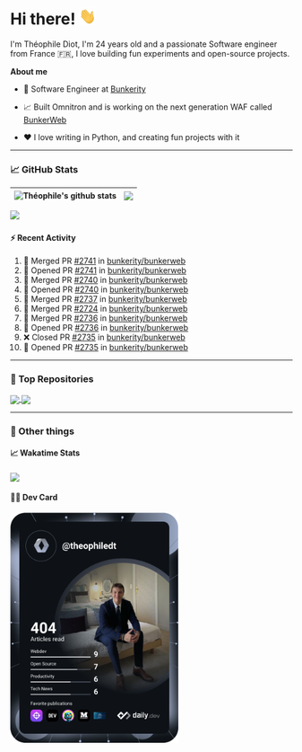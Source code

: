 # Hi there! <img src="./wave.gif" width="30px" height="30px" />

I'm Théophile Diot, I'm 24 years old and a passionate Software engineer from France 🇫🇷, I love building fun experiments and open-source projects.

**About me**

- 💼 Software Engineer at [Bunkerity](https://www.bunkerity.com/)

- 📈 Built Omnitron and is working on the next generation WAF called [BunkerWeb](https://www.bunkerweb.io)

- ❤️ I love writing in Python, and creating fun projects with it

---

### 📈 GitHub Stats

| <img align="center" src="https://github-readme-stats.vercel.app/api?username=TheophileDiot&show_icons=true&include_all_commits=true&theme=algolia&hide_border=true&rank_icon=github" alt="Théophile's github stats" /> | <img align="center" src="https://github-readme-stats.vercel.app/api/top-langs/?username=TheophileDiot&layout=compact&theme=algolia&hide_border=true" /> |
| ---------------------------------------------------------------------------------------------------------------------------------------------------------------------------------------------------------------------- | ------------------------------------------------------------------------------------------------------------------------------------------------------- |

![](https://github-readme-activity-graph.vercel.app/graph?username=TheophileDiot&theme=tokyo-night)

#### :zap: Recent Activity

<!--START_SECTION:activity-->
1. 🎉 Merged PR [#2741](https://github.com/bunkerity/bunkerweb/pull/2741) in [bunkerity/bunkerweb](https://github.com/bunkerity/bunkerweb)
2. 💪 Opened PR [#2741](https://github.com/bunkerity/bunkerweb/pull/2741) in [bunkerity/bunkerweb](https://github.com/bunkerity/bunkerweb)
3. 🎉 Merged PR [#2740](https://github.com/bunkerity/bunkerweb/pull/2740) in [bunkerity/bunkerweb](https://github.com/bunkerity/bunkerweb)
4. 💪 Opened PR [#2740](https://github.com/bunkerity/bunkerweb/pull/2740) in [bunkerity/bunkerweb](https://github.com/bunkerity/bunkerweb)
5. 🎉 Merged PR [#2737](https://github.com/bunkerity/bunkerweb/pull/2737) in [bunkerity/bunkerweb](https://github.com/bunkerity/bunkerweb)
6. 🎉 Merged PR [#2724](https://github.com/bunkerity/bunkerweb/pull/2724) in [bunkerity/bunkerweb](https://github.com/bunkerity/bunkerweb)
7. 🎉 Merged PR [#2736](https://github.com/bunkerity/bunkerweb/pull/2736) in [bunkerity/bunkerweb](https://github.com/bunkerity/bunkerweb)
8. 💪 Opened PR [#2736](https://github.com/bunkerity/bunkerweb/pull/2736) in [bunkerity/bunkerweb](https://github.com/bunkerity/bunkerweb)
9. ❌ Closed PR [#2735](https://github.com/bunkerity/bunkerweb/pull/2735) in [bunkerity/bunkerweb](https://github.com/bunkerity/bunkerweb)
10. 💪 Opened PR [#2735](https://github.com/bunkerity/bunkerweb/pull/2735) in [bunkerity/bunkerweb](https://github.com/bunkerity/bunkerweb)
<!--END_SECTION:activity-->

---

### 🔧 Top Repositories

<a href="https://github.com/bunkerity/bunkerweb">
  <img align="center" src="https://github-readme-stats.vercel.app/api/pin/?username=Bunkerity&repo=bunkerweb&theme=algolia" />
</a>
<a href="https://github.com/TheophileDiot/Omnitron">
  <img align="center" src="https://github-readme-stats.vercel.app/api/pin/?username=TheophileDiot&repo=Omnitron&theme=algolia" />
</a>

---

### 🎉 Other things

#### 📈 Wakatime Stats

<a href="https://wakatime.com/@theophile_bunkerity">
  <img align="center" src="https://github-readme-stats.vercel.app/api/wakatime?username=3aa5ce41-c253-43d9-8441-a721e446a45f&layout=compact&theme=algolia" />
</a>

#### 👨‍💻 Dev Card

<a href="https://app.daily.dev/TheophileDt">
  <img src="./devcard.svg" width="300" alt="Théophile Diot's Dev Card"/>
</a>
